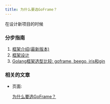 ```yaml
---
title: 为什么要选GoFrame？
---
```


在设计新项目的时候

### 分步指南

1. [框架介绍(最新版本)](https://goframe.org/pages/viewpage.action?pageId=1114119)
2. [框架设计](/docs/框架设计)
3. [Golang框架选型比较: goframe, beego, iris和gin](https://goframe.org/pages/viewpage.action?pageId=3673375)

### 相关的文章

- 页面:

  [为什么要选GoFrame？](/docs/其他资料/文档小助手-向导/为什么要选GoFrame？)
